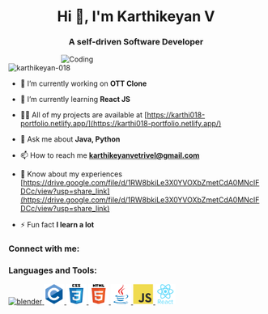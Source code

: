 

<h1 align="center">Hi 👋, I'm Karthikeyan V</h1>
<h3 align="center">A self-driven Software Developer</h3>
<img align="right" alt="Coding" width="400" src="https://cdn.dribbble.com/users/1162077/screenshots/3848914/programmer.gif">


<p align="left"> <img src="https://komarev.com/ghpvc/?username=karthikeyan-018&label=Profile%20views&color=0e75b6&style=flat" alt="karthikeyan-018" /> </p>

- 🔭 I’m currently working on **OTT Clone**

- 🌱 I’m currently learning **React JS**

- 👨‍💻 All of my projects are available at [https://karthi018-portfolio.netlify.app/](https://karthi018-portfolio.netlify.app/)

- 💬 Ask me about **Java, Python**

- 📫 How to reach me **karthikeyanvetrivel@gmail.com**

- 📄 Know about my experiences [https://drive.google.com/file/d/1RW8bkiLe3X0YVOXbZmetCdA0MNcIFDCc/view?usp=share_link](https://drive.google.com/file/d/1RW8bkiLe3X0YVOXbZmetCdA0MNcIFDCc/view?usp=share_link)

- ⚡ Fun fact **I learn a lot**

<h3 align="left">Connect with me:</h3>
<p align="left">
</p>

<h3 align="left">Languages and Tools:</h3>
<p align="left"> <a href="https://www.blender.org/" target="_blank" rel="noreferrer"> <img src="https://download.blender.org/branding/community/blender_community_badge_white.svg" alt="blender" width="40" height="40"/> </a> <a href="https://www.cprogramming.com/" target="_blank" rel="noreferrer"> <img src="https://raw.githubusercontent.com/devicons/devicon/master/icons/c/c-original.svg" alt="c" width="40" height="40"/> </a> <a href="https://www.w3schools.com/css/" target="_blank" rel="noreferrer"> <img src="https://raw.githubusercontent.com/devicons/devicon/master/icons/css3/css3-original-wordmark.svg" alt="css3" width="40" height="40"/> </a> <a href="https://www.w3.org/html/" target="_blank" rel="noreferrer"> <img src="https://raw.githubusercontent.com/devicons/devicon/master/icons/html5/html5-original-wordmark.svg" alt="html5" width="40" height="40"/> </a> <a href="https://www.java.com" target="_blank" rel="noreferrer"> <img src="https://raw.githubusercontent.com/devicons/devicon/master/icons/java/java-original.svg" alt="java" width="40" height="40"/> </a> <a href="https://developer.mozilla.org/en-US/docs/Web/JavaScript" target="_blank" rel="noreferrer"> <img src="https://raw.githubusercontent.com/devicons/devicon/master/icons/javascript/javascript-original.svg" alt="javascript" width="40" height="40"/> </a> <a href="https://reactjs.org/" target="_blank" rel="noreferrer"> <img src="https://raw.githubusercontent.com/devicons/devicon/master/icons/react/react-original-wordmark.svg" alt="react" width="40" height="40"/> </a> </p>
